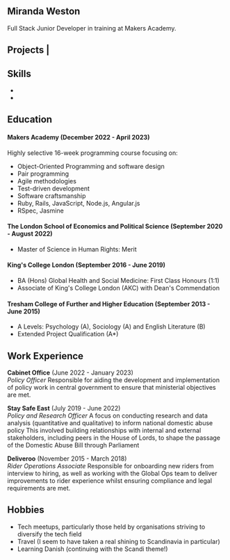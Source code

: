 ## Miranda Weston

Full Stack Junior Developer in training at Makers Academy.

## Projects            |



## Skills

- 
- 

## Education

#### Makers Academy (December 2022 - April 2023)

Highly selective 16-week programming course focusing on:

- Object-Oriented Programming and software design
- Pair programming
- Agile methodologies
- Test-driven development
- Software craftsmanship
- Ruby, Rails, JavaScript, Node.js, Angular.js
- RSpec, Jasmine

#### The London School of Economics and Political Science (September 2020 - August 2022)

- Master of Science in Human Rights: Merit

#### King's College London (September 2016 - June 2019)

- BA (Hons) Global Health and Social Medicine: First Class Honours (1:1)
- Associate of King's College London (AKC) with Dean's Commendation

#### Tresham College of Further and Higher Education (September 2013 - June 2015)

- A Levels: Psychology (A), Sociology (A) and English Literature (B)
- Extended Project Qualification (A*)

## Work Experience

**Cabinet Office** (June 2022 - January 2023)  
_Policy Officer_
Responsible for aiding the development and implementation of policy work in central government to ensure that ministerial objectives are met.

**Stay Safe East** (July 2019 - June 2022)  
_Policy and Research Officer_
A focus on conducting research and data analysis (quantitative and qualitative) to inform national domestic abuse policy
This involved building relationships with internal and external stakeholders, including peers in the House of Lords, to shape the passage of the Domestic Abuse Bill through Parliament

**Deliveroo** (November 2015 - March 2018)  
_Rider Operations Associate_
Responsible for onboarding new riders from interview to hiring, as well as working with the Global Ops team to deliver improvements to rider experience whilst ensuring compliance and legal requirements are met.

## Hobbies

- Tech meetups, particularly those held by organisations striving to diversify the tech field
- Travel (I seem to have taken a real shining to Scandinavia in particular)
- Learning Danish (continuing with the Scandi theme!)